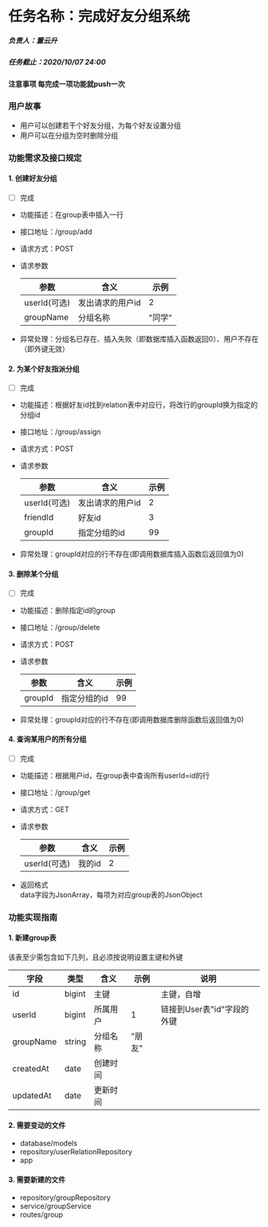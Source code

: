 # 任务名称：完成好友分组系统
##### 负责人：董云升
##### 任务截止：2020/10/07 24:00
#### 注意事项 每完成一项功能就push一次

### 用户故事
- 用户可以创建若干个好友分组，为每个好友设置分组
- 用户可以在分组为空时删除分组
### 功能需求及接口规定
#### 1. 创建好友分组
- [ ] 完成
- 功能描述：在group表中插入一行
- 接口地址：/group/add
- 请求方式：POST
- 请求参数

    | 参数 | 含义 | 示例 |
    | ---- | ---- | ---- |
    | userId(可选) | 发出请求的用户id | 2 |
    | groupName| 分组名称| "同学"|
    
- 异常处理：分组名已存在、插入失败（即数据库插入函数返回0）、用户不存在（即外键无效）

#### 2. 为某个好友指派分组
- [ ] 完成
- 功能描述：根据好友id找到relation表中对应行，将改行的groupId换为指定的分组id
- 接口地址：/group/assign
- 请求方式：POST
- 请求参数

    | 参数 | 含义 | 示例 |
    | ---- | ---- | ---- |
    | userId(可选) | 发出请求的用户id | 2 |
    | friendId| 好友id| 3|
    |groupId| 指定分组的id|99|

- 异常处理：groupId对应的行不存在(即调用数据库插入函数后返回值为0)
 
#### 3. 删除某个分组
- [ ] 完成
- 功能描述：删除指定id的group
- 接口地址：/group/delete
- 请求方式：POST
- 请求参数

    | 参数 | 含义 | 示例 |
    | ---- | ---- | ---- |
    |groupId| 指定分组的id|99|

- 异常处理：groupId对应的行不存在(即调用数据库删除函数后返回值为0)   

#### 4. 查询某用户的所有分组
- [ ] 完成
- 功能描述：根据用户id，在group表中查询所有userId=id的行
- 接口地址：/group/get
- 请求方式：GET
- 请求参数

    | 参数 | 含义 | 示例 |
    | ---- | ---- | ---- |
    | userId(可选) | 我的id | 2 |
    
- 返回格式  
    data字段为JsonArray，每项为对应group表的JsonObject
    

    
### 功能实现指南
#### 1. 新建group表
   该表至少需包含如下几列，且必须按说明设置主键和外键
   
   | 字段 | 类型 | 含义 | 示例| 说明|
   | ---- | ---- | ---- | ---- | ---- |
   | id | bigint | 主键     |    |主键，自增|
   | userId| bigint| 所属用户|1| 链接到User表"id"字段的外键|
   |groupName|string|分组名称|"朋友"| |
   |createdAt|date  |创建时间|   |   |
   |updatedAt|date  |更新时间|   |   |
       
#### 2. 需要变动的文件
- database/models
- repository/userRelationRepository
- app

#### 3. 需要新建的文件
- repository/groupRepository
- service/groupService
- routes/group
    